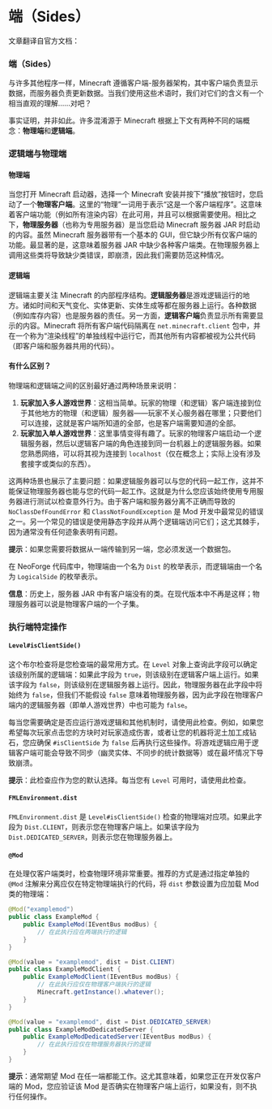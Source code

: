 # 端（Sides）

文章翻译自官方文档：

### 端（Sides）

与许多其他程序一样，Minecraft 遵循客户端-服务器架构，其中客户端负责显示数据，而服务器负责更新数据。当我们使用这些术语时，我们对它们的含义有一个相当直观的理解……对吧？

事实证明，并非如此。许多混淆源于 Minecraft 根据上下文有两种不同的端概念：**物理端**和**逻辑端**。

### 逻辑端与物理端

#### 物理端

当您打开 Minecraft 启动器，选择一个 Minecraft 安装并按下“播放”按钮时，您启动了一个**物理客户端**。这里的“物理”一词用于表示“这是一个客户端程序”。这意味着客户端功能（例如所有渲染内容）在此可用，并且可以根据需要使用。相比之下，**物理服务器**（也称为专用服务器）是当您启动 Minecraft 服务器 JAR 时启动的内容。虽然 Minecraft 服务器带有一个基本的 GUI，但它缺少所有仅客户端的功能。最显著的是，这意味着服务器 JAR 中缺少各种客户端类。在物理服务器上调用这些类将导致缺少类错误，即崩溃，因此我们需要防范这种情况。

#### 逻辑端

逻辑端主要关注 Minecraft 的内部程序结构。**逻辑服务器**是游戏逻辑运行的地方。诸如时间和天气变化、实体更新、实体生成等都在服务器上运行。各种数据（例如库存内容）也是服务器的责任。另一方面，**逻辑客户端**负责显示所有需要显示的内容。Minecraft 将所有客户端代码隔离在 `net.minecraft.client` 包中，并在一个称为“渲染线程”的单独线程中运行它，而其他所有内容都被视为公共代码（即客户端和服务器共用的代码）。

#### 有什么区别？

物理端和逻辑端之间的区别最好通过两种场景来说明：

1. **玩家加入多人游戏世界**：这相当简单。玩家的物理（和逻辑）客户端连接到位于其他地方的物理（和逻辑）服务器——玩家不关心服务器在哪里；只要他们可以连接，这就是客户端所知道的全部，也是客户端需要知道的全部。
2. **玩家加入单人游戏世界**：这里事情变得有趣了。玩家的物理客户端启动一个逻辑服务器，然后以逻辑客户端的角色连接到同一台机器上的逻辑服务器。如果您熟悉网络，可以将其视为连接到 `localhost`（仅在概念上；实际上没有涉及套接字或类似的东西）。

这两种场景也展示了主要问题：如果逻辑服务器可以与您的代码一起工作，这并不能保证物理服务器也能与您的代码一起工作。这就是为什么您应该始终使用专用服务器进行测试以检查意外行为。由于客户端和服务器分离不正确而导致的 `NoClassDefFoundError` 和 `ClassNotFoundException` 是 Mod 开发中最常见的错误之一。另一个常见的错误是使用静态字段并从两个逻辑端访问它们；这尤其棘手，因为通常没有任何迹象表明有问题。

**提示**：如果您需要将数据从一端传输到另一端，您必须发送一个数据包。

在 NeoForge 代码库中，物理端由一个名为 `Dist` 的枚举表示，而逻辑端由一个名为 `LogicalSide` 的枚举表示。

**信息**：历史上，服务器 JAR 中有客户端没有的类。在现代版本中不再是这样；物理服务器可以说是物理客户端的一个子集。

### 执行端特定操作

#### `Level#isClientSide()`

这个布尔检查将是您检查端的最常用方式。在 `Level` 对象上查询此字段可以确定该级别所属的逻辑端：如果此字段为 `true`，则该级别在逻辑客户端上运行。如果该字段为 `false`，则该级别在逻辑服务器上运行。因此，物理服务器在此字段中将始终为 `false`，但我们不能假设 `false` 意味着物理服务器，因为此字段在物理客户端内的逻辑服务器（即单人游戏世界）中也可能为 `false`。

每当您需要确定是否应运行游戏逻辑和其他机制时，请使用此检查。例如，如果您希望每次玩家点击您的方块时对玩家造成伤害，或者让您的机器将泥土加工成钻石，您应确保 `#isClientSide` 为 `false` 后再执行这些操作。将游戏逻辑应用于逻辑客户端可能会导致不同步（幽灵实体、不同步的统计数据等）或在最坏情况下导致崩溃。

**提示**：此检查应作为您的默认选择。每当您有 `Level` 可用时，请使用此检查。

#### `FMLEnvironment.dist`

`FMLEnvironment.dist` 是 `Level#isClientSide()` 检查的物理端对应项。如果此字段为 `Dist.CLIENT`，则表示您在物理客户端上。如果该字段为 `Dist.DEDICATED_SERVER`，则表示您在物理服务器上。

#### `@Mod`

在处理仅客户端类时，检查物理环境非常重要。推荐的方式是通过指定单独的 `@Mod` 注解来分离应仅在特定物理端执行的代码，将 `dist` 参数设置为应加载 Mod 类的物理端：

```java
@Mod("examplemod")
public class ExampleMod {
    public ExampleMod(IEventBus modBus) {
        // 在此执行应在两端执行的逻辑
    }
}

@Mod(value = "examplemod", dist = Dist.CLIENT) 
public class ExampleModClient {
    public ExampleModClient(IEventBus modBus) {
        // 在此执行应仅在物理客户端执行的逻辑
        Minecraft.getInstance().whatever();
    }
}

@Mod(value = "examplemod", dist = Dist.DEDICATED_SERVER) 
public class ExampleModDedicatedServer {
    public ExampleModDedicatedServer(IEventBus modBus) {
        // 在此执行应仅在物理服务器执行的逻辑
    }
}
```

**提示**：通常期望 Mod 在任一端都能工作。这尤其意味着，如果您正在开发仅客户端的 Mod，您应验证该 Mod 是否确实在物理客户端上运行，如果没有，则不执行任何操作。
